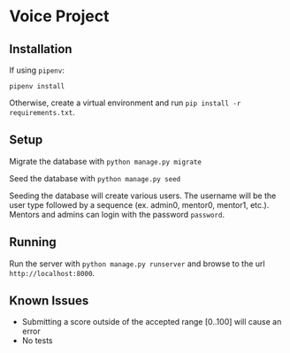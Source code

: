 # Voice Project

## Installation

If using `pipenv`:  
```
pipenv install
```

Otherwise, create a virtual environment and run `pip install -r requirements.txt`.  

## Setup
Migrate the database with `python manage.py migrate`

Seed the database with `python manage.py seed`

Seeding the database will create various users. The username will be the user type followed by a sequence (ex. admin0, mentor0, mentor1, etc.). Mentors and admins can login with the password `password`. 

## Running
Run the server with `python manage.py runserver` and browse to the url `http://localhost:8000`.


## Known Issues
- Submitting a score outside of the accepted range \[0..100\] will cause an error
- No tests

